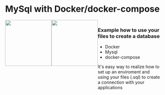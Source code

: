 # MySql with Docker/docker-compose
<div style="display: flex;">
<img width="150" src="https://cdn.iconscout.com/icon/free/png-256/docker-2-458268.png">
<img width="150" src="https://cdn.iconscout.com/icon/free/png-256/mysql-6-226028.png">
<div>
<h3>Example how to use your files to create a database</h3>
<ul>
<li>Docker</li>
<li>Mysql</li>
<li>docker-compose</li>
</ul>
<p>
It's easy way to realize how to set up an enviroment and using your files (.sql) to create a connection with your applications
<p>
